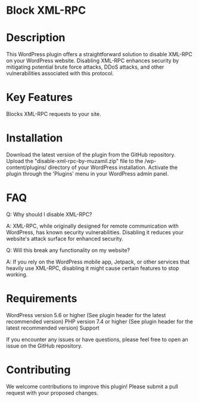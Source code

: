 # Block XML-RPC

# Description

This WordPress plugin offers a straightforward solution to disable XML-RPC on your WordPress website. Disabling XML-RPC enhances security by mitigating potential brute force attacks, DDoS attacks, and other vulnerabilities associated with this protocol.

# Key Features

Blocks XML-RPC requests to your site.

# Installation
Download the latest version of the plugin from the GitHub repository.
Upload the "disable-xml-rpc-by-muzamil.zip" file to the /wp-content/plugins/ directory of your WordPress installation.
Activate the plugin through the 'Plugins' menu in your WordPress admin panel.

# FAQ

Q: Why should I disable XML-RPC?

A: XML-RPC, while originally designed for remote communication with WordPress, has known security vulnerabilities. Disabling it reduces your website's attack surface for enhanced security.

Q: Will this break any functionality on my website?

A: If you rely on the WordPress mobile app, Jetpack, or other services that heavily use XML-RPC, disabling it might cause certain features to stop working.


# Requirements

WordPress version 5.6 or higher (See plugin header for the latest recommended version)
PHP version 7.4 or higher (See plugin header for the latest recommended version)
Support

If you encounter any issues or have questions, please feel free to open an issue on the GitHub repository.

# Contributing

We welcome contributions to improve this plugin! Please submit a pull request with your proposed changes.
